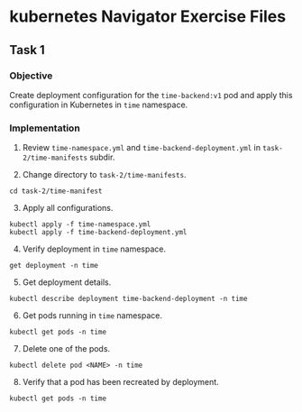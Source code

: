 # kubernetes Navigator Exercise Files

## Task 1

### Objective

Create deployment configuration for the `time-backend:v1` pod and apply this configuration in Kubernetes in `time` namespace.

### Implementation

1. Review `time-namespace.yml` and `time-backend-deployment.yml` in `task-2/time-manifests` subdir.

2. Change directory to `task-2/time-manifests`.
```
cd task-2/time-manifest
```

3. Apply all configurations. 
```
kubectl apply -f time-namespace.yml
kubectl apply -f time-backend-deployment.yml
```

4. Verify deployment in `time` namespace.
```
get deployment -n time
```

5. Get deployment details.
```
kubectl describe deployment time-backend-deployment -n time
```

6. Get pods running in `time` namespace.
```
kubectl get pods -n time
```

7. Delete one of the pods.
```
kubectl delete pod <NAME> -n time
```

8. Verify that a pod has been recreated by deployment.
```
kubectl get pods -n time
```
